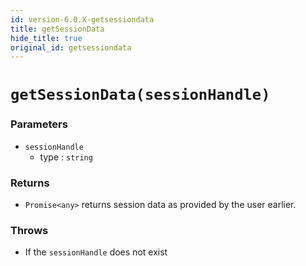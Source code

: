 ```yaml
---
id: version-6.0.X-getsessiondata
title: getSessionData
hide_title: true
original_id: getsessiondata
---
```


# ``getSessionData(sessionHandle)``
### Parameters
- ``sessionHandle``
  - type : ``string``

### Returns
- ``Promise<any>`` returns session data as provided by the user earlier.

### Throws
- If the `sessionHandle` does not exist